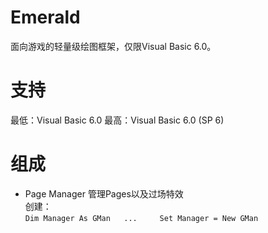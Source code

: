 ﻿# Emerald面向游戏的轻量级绘图框架，仅限Visual Basic 6.0。# 支持最低：Visual Basic 6.0 最高：Visual Basic 6.0 (SP 6)# 组成- Page Manager 管理Pages以及过场特效   创建：   `Dim Manager As GMan     ...     Set Manager = New GMan`